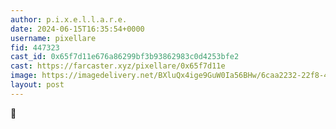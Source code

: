 ```yaml
---
author: p.i.x.e.l.l.a.r.e.
date: 2024-06-15T16:35:54+0000
username: pixellare
fid: 447323
cast_id: 0x65f7d11e676a86299bf3b93862983c0d4253bfe2
cast: https://farcaster.xyz/pixellare/0x65f7d11e
image: https://imagedelivery.net/BXluQx4ige9GuW0Ia56BHw/6caa2232-22f8-4ab0-41bd-3450699b2800/original
layout: post
---
```


🖤

<img src='https://imagedelivery.net/BXluQx4ige9GuW0Ia56BHw/6caa2232-22f8-4ab0-41bd-3450699b2800/original' alt='' referrerpolicy='no-referrer'/>

